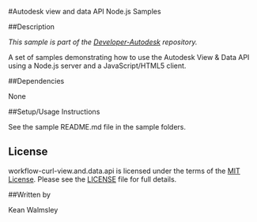 #Autodesk view and data API Node.js Samples


##Description

*This sample is part of the [Developer-Autodesk](https://github.com/Developer-Autodesk) repository.*

A set of samples demonstrating how to use the Autodesk View & Data API using a Node.js server and a JavaScript/HTML5 client.

##Dependencies

None

##Setup/Usage Instructions

See the sample README.md file in the sample folders.

## License

workflow-curl-view.and.data.api is licensed under the terms of the [MIT License](http://opensource.org/licenses/MIT). Please see the [LICENSE](LICENSE) file for full details.

##Written by 

Kean Walmsley

